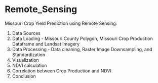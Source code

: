 # Remote_Sensing
Missouri Crop Yield Prediction using Remote Sensing:
1. Data Sources 
2. Data Loading - Missouri County Polygon, Missouri Crop Production Dataframe and Landsat Imagery 
3. Data Processing - Data cleaning, Raster Image Downsampling, and Standardization 
4. Visualization 
5. NDVI calculation 
6. Correlation between Crop Production and NDVI 
7. Conclusion

